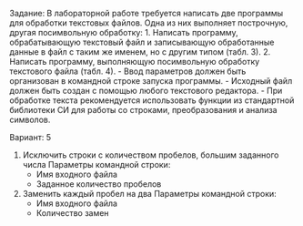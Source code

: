 Задание:
	В лабораторной работе требуется написать две программы для обработки
текстовых файлов. Одна из них выполняет построчную, другая посимвольную
обработку:
	1. Написать программу, обрабатывающую текстовый файл и записывающую
обработанные данные в файл с таким же именем, но с другим типом (табл. 3).
	2. Написать программу, выполняющую посимвольную обработку текстового
файла (табл. 4).
	- Ввод параметров должен быть организован в командной строке запуска
		программы.
	- Исходный файл должен быть создан с помощью любого текстового
		редактора.
	- При обработке текста рекомендуется использовать функции из
		стандартной библиотеки СИ для работы со строками, преобразования и
		анализа символов.

Вариант: 5
1) Исключить строки с количеством пробелов, большим заданного числа
Параметры командной строки:
	- Имя входного файла
	- Заданное количество пробелов
2) Заменить каждый пробел на два
Параметры командной строки:
	- Имя входного файла
	- Количество замен
